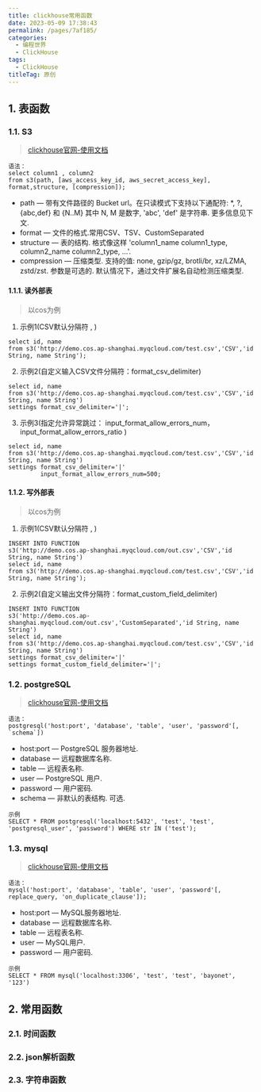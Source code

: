 ```yaml
---
title: clickhouse常用函数
date: 2023-05-09 17:38:43
permalink: /pages/7af185/
categories:
  - 编程世界
  - ClickHouse
tags:
  - ClickHouse
titleTag: 原创
---
```


## 1. 表函数
### 1.1. S3
>[clickhouse官网-使用文档](https://clickhouse.com/docs/zh/sql-reference/table-functions/s3)

```
语法：
select column1 , column2
from s3(path, [aws_access_key_id, aws_secret_access_key], format,structure, [compression]);
```

- path — 带有文件路径的 Bucket url。在只读模式下支持以下通配符: *, ?, {abc,def} 和 {N..M} 其中 N, M 是数字, 'abc', 'def' 是字符串. 更多信息见下文.
- format — 文件的格式.常用CSV、TSV、CustomSeparated
- structure — 表的结构. 格式像这样 'column1_name column1_type, column2_name column2_type, ...'.
- compression — 压缩类型. 支持的值: none, gzip/gz, brotli/br, xz/LZMA, zstd/zst. 参数是可选的. 默认情况下，通过文件扩展名自动检测压缩类型.

#### 1.1.1. 读外部表
>以cos为例
1. 示例1(CSV默认分隔符 , )
```
select id, name
from s3('http://demo.cos.ap-shanghai.myqcloud.com/test.csv','CSV','id String, name String');
```

2. 示例2(自定义输入CSV文件分隔符：format_csv_delimiter)
```
select id, name
from s3('http://demo.cos.ap-shanghai.myqcloud.com/test.csv','CSV','id String, name String')
settings format_csv_delimiter='|';
```
3. 示例3(指定允许异常跳过： input_format_allow_errors_num，input_format_allow_errors_ratio )
```
select id, name
from s3('http://demo.cos.ap-shanghai.myqcloud.com/test.csv','CSV','id String, name String')
settings format_csv_delimiter='|'
         input_format_allow_errors_num=500;
```

#### 1.1.2. 写外部表
>以cos为例
1. 示例1(CSV默认分隔符 , )
```
INSERT INTO FUNCTION
s3('http://demo.cos.ap-shanghai.myqcloud.com/out.csv','CSV','id String, name String')
select id, name
from s3('http://demo.cos.ap-shanghai.myqcloud.com/test.csv','CSV','id String, name String');
```

2. 示例2(自定义输出文件分隔符：format_custom_field_delimiter)
```
INSERT INTO FUNCTION
s3('http://demo.cos.ap-shanghai.myqcloud.com/out.csv','CustomSeparated','id String, name String')
select id, name
from s3('http://demo.cos.ap-shanghai.myqcloud.com/test.csv','CSV','id String, name String')
settings format_csv_delimiter='|'
settings format_custom_field_delimiter='|';
```

### 1.2. postgreSQL
>[clickhouse官网-使用文档](https://clickhouse.com/docs/zh/sql-reference/table-functions/postgresql)
```
语法：
postgresql('host:port', 'database', 'table', 'user', 'password'[, `schema`])
```
- host:port — PostgreSQL 服务器地址.
- database — 远程数据库名称.
- table — 远程表名称.
- user — PostgreSQL 用户.
- password — 用户密码.
- schema — 非默认的表结构. 可选.

```
示例
SELECT * FROM postgresql('localhost:5432', 'test', 'test', 'postgresql_user', 'password') WHERE str IN ('test');
```
### 1.3. mysql
>[clickhouse官网-使用文档](https://clickhouse.com/docs/zh/sql-reference/table-functions/mysql)
```
语法：
mysql('host:port', 'database', 'table', 'user', 'password'[, replace_query, 'on_duplicate_clause']);
```
- host:port — MySQL服务器地址.
- database — 远程数据库名称.
- table — 远程表名称.
- user — MySQL用户.
- password — 用户密码.

```
示例
SELECT * FROM mysql('localhost:3306', 'test', 'test', 'bayonet', '123')
```

## 2. 常用函数
### 2.1. 时间函数

### 2.2. json解析函数

### 2.3. 字符串函数
